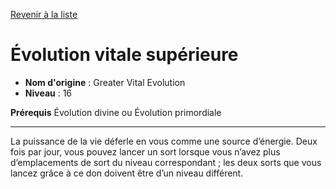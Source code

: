 [Revenir à la liste](..)

# Évolution vitale supérieure

 * **Nom d'origine** : Greater Vital Evolution
 * **Niveau** : 16


<p><strong>Prérequis</strong> Évolution divine ou Évolution primordiale</p>
<hr>
<p>La puissance de la vie déferle en vous comme une source d’énergie. Deux fois par jour, vous pouvez lancer un sort lorsque vous n’avez plus d’emplacements de sort du niveau correspondant ; les deux sorts que vous lancez grâce à ce don doivent être d’un niveau différent.</p>